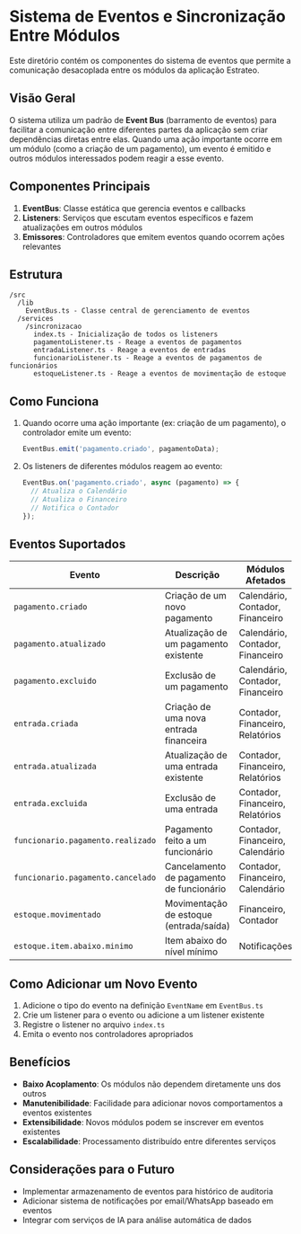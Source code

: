 # Sistema de Eventos e Sincronização Entre Módulos

Este diretório contém os componentes do sistema de eventos que permite a comunicação desacoplada entre os módulos da aplicação Estrateo.

## Visão Geral

O sistema utiliza um padrão de **Event Bus** (barramento de eventos) para facilitar a comunicação entre diferentes partes da aplicação sem criar dependências diretas entre elas. Quando uma ação importante ocorre em um módulo (como a criação de um pagamento), um evento é emitido e outros módulos interessados podem reagir a esse evento.

## Componentes Principais

1. **EventBus**: Classe estática que gerencia eventos e callbacks
2. **Listeners**: Serviços que escutam eventos específicos e fazem atualizações em outros módulos
3. **Emissores**: Controladores que emitem eventos quando ocorrem ações relevantes

## Estrutura

```
/src
  /lib
    EventBus.ts - Classe central de gerenciamento de eventos
  /services
    /sincronizacao
      index.ts - Inicialização de todos os listeners
      pagamentoListener.ts - Reage a eventos de pagamentos
      entradaListener.ts - Reage a eventos de entradas
      funcionarioListener.ts - Reage a eventos de pagamentos de funcionários
      estoqueListener.ts - Reage a eventos de movimentação de estoque
```

## Como Funciona

1. Quando ocorre uma ação importante (ex: criação de um pagamento), o controlador emite um evento:
   ```typescript
   EventBus.emit('pagamento.criado', pagamentoData);
   ```

2. Os listeners de diferentes módulos reagem ao evento:
   ```typescript
   EventBus.on('pagamento.criado', async (pagamento) => {
     // Atualiza o Calendário
     // Atualiza o Financeiro
     // Notifica o Contador
   });
   ```

## Eventos Suportados

| Evento | Descrição | Módulos Afetados |
|--------|-----------|------------------|
| `pagamento.criado` | Criação de um novo pagamento | Calendário, Contador, Financeiro |
| `pagamento.atualizado` | Atualização de um pagamento existente | Calendário, Contador, Financeiro |
| `pagamento.excluido` | Exclusão de um pagamento | Calendário, Contador, Financeiro |
| `entrada.criada` | Criação de uma nova entrada financeira | Contador, Financeiro, Relatórios |
| `entrada.atualizada` | Atualização de uma entrada existente | Contador, Financeiro, Relatórios |
| `entrada.excluida` | Exclusão de uma entrada | Contador, Financeiro, Relatórios |
| `funcionario.pagamento.realizado` | Pagamento feito a um funcionário | Contador, Financeiro, Calendário |
| `funcionario.pagamento.cancelado` | Cancelamento de pagamento de funcionário | Contador, Financeiro, Calendário |
| `estoque.movimentado` | Movimentação de estoque (entrada/saída) | Financeiro, Contador |
| `estoque.item.abaixo.minimo` | Item abaixo do nível mínimo | Notificações |

## Como Adicionar um Novo Evento

1. Adicione o tipo do evento na definição `EventName` em `EventBus.ts`
2. Crie um listener para o evento ou adicione a um listener existente
3. Registre o listener no arquivo `index.ts` 
4. Emita o evento nos controladores apropriados

## Benefícios

- **Baixo Acoplamento**: Os módulos não dependem diretamente uns dos outros
- **Manutenibilidade**: Facilidade para adicionar novos comportamentos a eventos existentes
- **Extensibilidade**: Novos módulos podem se inscrever em eventos existentes
- **Escalabilidade**: Processamento distribuído entre diferentes serviços

## Considerações para o Futuro

- Implementar armazenamento de eventos para histórico de auditoria
- Adicionar sistema de notificações por email/WhatsApp baseado em eventos
- Integrar com serviços de IA para análise automática de dados 